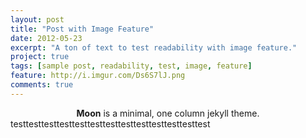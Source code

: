 ```yaml
---
layout: post
title: "Post with Image Feature"
date: 2012-05-23
excerpt: "A ton of text to test readability with image feature."
project: true
tags: [sample post, readability, test, image, feature]
feature: http://i.imgur.com/Ds6S7lJ.png
comments: true
---
```

<center><b>Moon</b> is a minimal, one column jekyll theme.</center>
testtesttesttesttesttesttesttesttesttesttesttesttest
